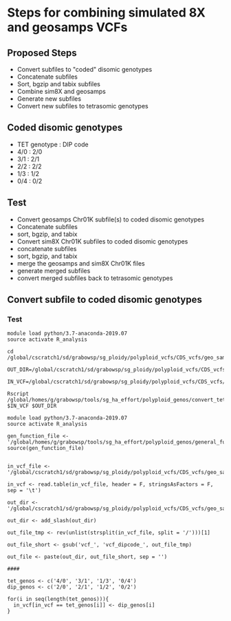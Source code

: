 # Steps for combining simulated 8X and geosamps VCFs

## Proposed Steps
* Convert subfiles to "coded" disomic genotypes
* Concatenate subfiles
* Sort, bgzip and tabix subfiles
* Combine sim8X and geosamps
* Generate new subfiles
* Convert new subfiles to tetrasomic genotypes

## Coded disomic genotypes
* TET genotype : DIP code
* 4/0 : 2/0
* 3/1 : 2/1
* 2/2 : 2/2
* 1/3 : 1/2
* 0/4 : 0/2

## Test
* Convert geosamps Chr01K subfile(s) to coded disomic genotypes
* Concatenate subfiles
* sort, bgzip, and tabix
* Convert sim8X Chr01K subfiles to coded disomic genotypes
* concatenate subfiles
* sort, bgzip, and tabix
* merge the geosamps and sim8X Chr01K files
* generate merged subfiles
* convert merged subfiles back to tetrasomic genotypes

## Convert subfile to coded disomic genotypes
### Test
```
module load python/3.7-anaconda-2019.07
source activate R_analysis

cd /global/cscratch1/sd/grabowsp/sg_ploidy/polyploid_vcfs/CDS_vcfs/geo_samps/convert_vcfs

OUT_DIR=/global/cscratch1/sd/grabowsp/sg_ploidy/polyploid_vcfs/CDS_vcfs/geo_samps/convert_vcfs

IN_VCF=/global/cscratch1/sd/grabowsp/sg_ploidy/polyploid_vcfs/CDS_vcfs/geo_samps/Chr01K.polyploid.CDS.geosamps.vcf_00

Rscript /global/homes/g/grabowsp/tools/sg_ha_effort/polyploid_genos/convert_tet_to_dipcoded_vcf.r $IN_VCF $OUT_DIR

```


```
module load python/3.7-anaconda-2019.07
source activate R_analysis

gen_function_file <- '/global/homes/g/grabowsp/tools/sg_ha_effort/polyploid_genos/general_functions.r'
source(gen_function_file)


in_vcf_file <- '/global/cscratch1/sd/grabowsp/sg_ploidy/polyploid_vcfs/CDS_vcfs/geo_samps/Chr01K.polyploid.CDS.geosamps.vcf_00'

in_vcf <- read.table(in_vcf_file, header = F, stringsAsFactors = F, sep = '\t')

out_dir <- '/global/cscratch1/sd/grabowsp/sg_ploidy/polyploid_vcfs/CDS_vcfs/geo_samps/convert_vcfs'

out_dir <- add_slash(out_dir)

out_file_tmp <- rev(unlist(strsplit(in_vcf_file, split = '/')))[1]

out_file_short <- gsub('vcf_', 'vcf_dipcode_', out_file_tmp)

out_file <- paste(out_dir, out_file_short, sep = '')

####

tet_genos <- c('4/0', '3/1', '1/3', '0/4')
dip_genos <- c('2/0', '2/1', '1/2', '0/2')

for(i in seq(length(tet_genos))){
  in_vcf[in_vcf == tet_genos[i]] <- dip_genos[i]
}





```
